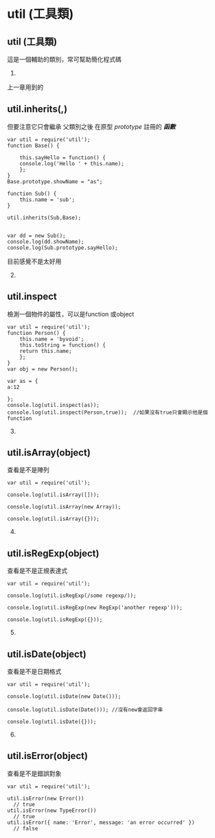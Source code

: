 # util \(工具類\)



## util \(工具類\)

這是一個輔助的類別，常可幫助簡化程式碼

1.

上一章用到的

## util.inherits\(,\)

但要注意它只會繼承 父類別之後 在原型 _prototype_ 註冊的  _**函數**_

```text
var util = require('util'); 
function Base() { 

    this.sayHello = function() { 
    console.log('Hello ' + this.name); 
    }; 
} 
Base.prototype.showName = "as";

function Sub() { 
    this.name = 'sub'; 
} 

util.inherits(Sub,Base); 


var dd = new Sub();
console.log(dd.showName);
console.log(Sub.prototype.sayHello);
```

目前感覺不是太好用

2.

## util.inspect

檢測一個物件的屬性，可以是function 或object

```text
var util = require('util'); 
function Person() { 
    this.name = 'byvoid'; 
    this.toString = function() { 
    return this.name; 
    }; 
} 
var obj = new Person(); 

var as = {
a:12

};
console.log(util.inspect(as));
console.log(util.inspect(Person,true));  //如果沒有true只會顯示他是個function
```

3.

## util.isArray\(object\)

查看是不是陣列

```text
var util = require('util');

console.log(util.isArray([]));

console.log(util.isArray(new Array));

console.log(util.isArray({}));
```

4.

## util.isRegExp\(object\)

查看是不是正規表達式

```text
var util = require('util');

console.log(util.isRegExp(/some regexp/));

console.log(util.isRegExp(new RegExp('another regexp')));

console.log(util.isRegExp({}));
```

5.

## util.isDate\(object\)

查看是不是日期格式

```text
var util = require('util');

console.log(util.isDate(new Date()));

console.log(util.isDate(Date())); //沒有new會返回字串

console.log(util.isDate({}));
```

6.

## util.isError\(object\)

查看是不是錯誤對象

```text
var util = require('util');

util.isError(new Error())
  // true
util.isError(new TypeError())
  // true
util.isError({ name: 'Error', message: 'an error occurred' })
  // false
```

